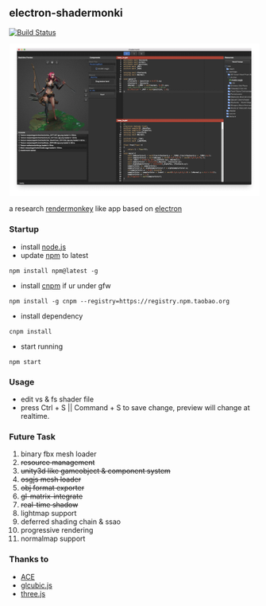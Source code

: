 electron-shadermonki
---

[![Build Status](https://travis-ci.org/gameknife/electron-shadermonki.svg?branch=master)](https://travis-ci.org/gameknife/electron-shadermonki)

![ss](screenshot.png)

a research [rendermonkey](http://developer.amd.com/tools-and-sdks/archive/games-cgi/rendermonkey-toolsuite/) like app based on [electron](https://github.com/electron/electron)

### Startup

* install [node.js](https://nodejs.org)
* update [npm](https://www.npmjs.com) to latest
```
npm install npm@latest -g 
```
* install [cnpm](https://npm.taobao.org/) if ur under gfw
```
npm install -g cnpm --registry=https://registry.npm.taobao.org
```
* install dependency
```
cnpm install
```
* start running
```
npm start
```

### Usage

* edit vs & fs shader file
* press Ctrl + S || Command + S to save change, preview will change at realtime.

### Future Task

1. binary fbx mesh loader
1. ~~resource management~~
1. ~~unity3d like gameobject & component system~~
1. ~~osgjs mesh loader~~
1. ~~obj format exporter~~
1. ~~gl-matrix-integrate~~
1. ~~real-time shadow~~
1. lightmap support
1. deferred shading chain & ssao
1. progressive rendering
1. normalmap support

### Thanks to

* [ACE](https://github.com/ajaxorg/ace)
* [glcubic.js](https://github.com/doxas/glcubic.js)
* [three.js](https://github.com/mrdoob/three.js)
